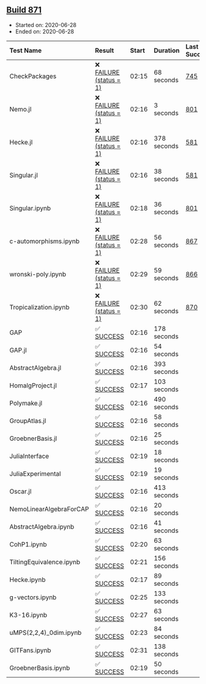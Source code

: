 ## [Build 871](https://oscarci.mathematik.uni-kl.de/job/oscar-julia-1.4/871/)

* Started on: 2020-06-28
* Ended on: 2020-06-28

| Test Name    | Result | Start | Duration | Last Success | First Failure |
|:-------------|:-------|:------|:---------|:-------------|:--------------|
| CheckPackages | ❌ [FAILURE (status = 1)](https://oscarci.mathematik.uni-kl.de/job/oscar-julia-1.4/871/artifact/logs/build-871/CheckPackages.log) | 02:15 | 68 seconds | [745](https://oscarci.mathematik.uni-kl.de/job/oscar-julia-1.4/745/) | [746](https://oscarci.mathematik.uni-kl.de/job/oscar-julia-1.4/746/) |
| Nemo.jl | ❌ [FAILURE (status = 1)](https://oscarci.mathematik.uni-kl.de/job/oscar-julia-1.4/871/artifact/logs/build-871/Nemo.jl.log) | 02:16 | 3 seconds | [801](https://oscarci.mathematik.uni-kl.de/job/oscar-julia-1.4/801/) | [802](https://oscarci.mathematik.uni-kl.de/job/oscar-julia-1.4/802/) |
| Hecke.jl | ❌ [FAILURE (status = 1)](https://oscarci.mathematik.uni-kl.de/job/oscar-julia-1.4/871/artifact/logs/build-871/Hecke.jl.log) | 02:16 | 378 seconds | [581](https://oscarci.mathematik.uni-kl.de/job/oscar-julia-1.4/581/) | [582](https://oscarci.mathematik.uni-kl.de/job/oscar-julia-1.4/582/) |
| Singular.jl | ❌ [FAILURE (status = 1)](https://oscarci.mathematik.uni-kl.de/job/oscar-julia-1.4/871/artifact/logs/build-871/Singular.jl.log) | 02:16 | 38 seconds | [581](https://oscarci.mathematik.uni-kl.de/job/oscar-julia-1.4/581/) | [582](https://oscarci.mathematik.uni-kl.de/job/oscar-julia-1.4/582/) |
| Singular.ipynb | ❌ [FAILURE (status = 1)](https://oscarci.mathematik.uni-kl.de/job/oscar-julia-1.4/871/artifact/logs/build-871/Singular.ipynb.log) | 02:18 | 36 seconds | [801](https://oscarci.mathematik.uni-kl.de/job/oscar-julia-1.4/801/) | [802](https://oscarci.mathematik.uni-kl.de/job/oscar-julia-1.4/802/) |
| c-automorphisms.ipynb | ❌ [FAILURE (status = 1)](https://oscarci.mathematik.uni-kl.de/job/oscar-julia-1.4/871/artifact/logs/build-871/c-automorphisms.ipynb.log) | 02:28 | 56 seconds | [867](https://oscarci.mathematik.uni-kl.de/job/oscar-julia-1.4/867/) | [868](https://oscarci.mathematik.uni-kl.de/job/oscar-julia-1.4/868/) |
| wronski-poly.ipynb | ❌ [FAILURE (status = 1)](https://oscarci.mathematik.uni-kl.de/job/oscar-julia-1.4/871/artifact/logs/build-871/wronski-poly.ipynb.log) | 02:29 | 59 seconds | [866](https://oscarci.mathematik.uni-kl.de/job/oscar-julia-1.4/866/) | [867](https://oscarci.mathematik.uni-kl.de/job/oscar-julia-1.4/867/) |
| Tropicalization.ipynb | ❌ [FAILURE (status = 1)](https://oscarci.mathematik.uni-kl.de/job/oscar-julia-1.4/871/artifact/logs/build-871/Tropicalization.ipynb.log) | 02:30 | 62 seconds | [870](https://oscarci.mathematik.uni-kl.de/job/oscar-julia-1.4/870/) | [871](https://oscarci.mathematik.uni-kl.de/job/oscar-julia-1.4/871/) |
| GAP | ✅ [SUCCESS](https://oscarci.mathematik.uni-kl.de/job/oscar-julia-1.4/871/artifact/logs/build-871/GAP.log) | 02:16 | 178 seconds |  |  |
| GAP.jl | ✅ [SUCCESS](https://oscarci.mathematik.uni-kl.de/job/oscar-julia-1.4/871/artifact/logs/build-871/GAP.jl.log) | 02:16 | 54 seconds |  |  |
| AbstractAlgebra.jl | ✅ [SUCCESS](https://oscarci.mathematik.uni-kl.de/job/oscar-julia-1.4/871/artifact/logs/build-871/AbstractAlgebra.jl.log) | 02:16 | 393 seconds |  |  |
| HomalgProject.jl | ✅ [SUCCESS](https://oscarci.mathematik.uni-kl.de/job/oscar-julia-1.4/871/artifact/logs/build-871/HomalgProject.jl.log) | 02:17 | 103 seconds |  |  |
| Polymake.jl | ✅ [SUCCESS](https://oscarci.mathematik.uni-kl.de/job/oscar-julia-1.4/871/artifact/logs/build-871/Polymake.jl.log) | 02:16 | 490 seconds |  |  |
| GroupAtlas.jl | ✅ [SUCCESS](https://oscarci.mathematik.uni-kl.de/job/oscar-julia-1.4/871/artifact/logs/build-871/GroupAtlas.jl.log) | 02:16 | 58 seconds |  |  |
| GroebnerBasis.jl | ✅ [SUCCESS](https://oscarci.mathematik.uni-kl.de/job/oscar-julia-1.4/871/artifact/logs/build-871/GroebnerBasis.jl.log) | 02:16 | 25 seconds |  |  |
| JuliaInterface | ✅ [SUCCESS](https://oscarci.mathematik.uni-kl.de/job/oscar-julia-1.4/871/artifact/logs/build-871/JuliaInterface.log) | 02:19 | 18 seconds |  |  |
| JuliaExperimental | ✅ [SUCCESS](https://oscarci.mathematik.uni-kl.de/job/oscar-julia-1.4/871/artifact/logs/build-871/JuliaExperimental.log) | 02:19 | 19 seconds |  |  |
| Oscar.jl | ✅ [SUCCESS](https://oscarci.mathematik.uni-kl.de/job/oscar-julia-1.4/871/artifact/logs/build-871/Oscar.jl.log) | 02:16 | 413 seconds |  |  |
| NemoLinearAlgebraForCAP | ✅ [SUCCESS](https://oscarci.mathematik.uni-kl.de/job/oscar-julia-1.4/871/artifact/logs/build-871/NemoLinearAlgebraForCAP.log) | 02:16 | 20 seconds |  |  |
| AbstractAlgebra.ipynb | ✅ [SUCCESS](https://oscarci.mathematik.uni-kl.de/job/oscar-julia-1.4/871/artifact/logs/build-871/AbstractAlgebra.ipynb.log) | 02:16 | 41 seconds |  |  |
| CohP1.ipynb | ✅ [SUCCESS](https://oscarci.mathematik.uni-kl.de/job/oscar-julia-1.4/871/artifact/logs/build-871/CohP1.ipynb.log) | 02:20 | 63 seconds |  |  |
| TiltingEquivalence.ipynb | ✅ [SUCCESS](https://oscarci.mathematik.uni-kl.de/job/oscar-julia-1.4/871/artifact/logs/build-871/TiltingEquivalence.ipynb.log) | 02:21 | 156 seconds |  |  |
| Hecke.ipynb | ✅ [SUCCESS](https://oscarci.mathematik.uni-kl.de/job/oscar-julia-1.4/871/artifact/logs/build-871/Hecke.ipynb.log) | 02:17 | 89 seconds |  |  |
| g-vectors.ipynb | ✅ [SUCCESS](https://oscarci.mathematik.uni-kl.de/job/oscar-julia-1.4/871/artifact/logs/build-871/g-vectors.ipynb.log) | 02:25 | 133 seconds |  |  |
| K3-16.ipynb | ✅ [SUCCESS](https://oscarci.mathematik.uni-kl.de/job/oscar-julia-1.4/871/artifact/logs/build-871/K3-16.ipynb.log) | 02:27 | 63 seconds |  |  |
| uMPS(2,2,4)_0dim.ipynb | ✅ [SUCCESS](https://oscarci.mathematik.uni-kl.de/job/oscar-julia-1.4/871/artifact/logs/build-871/uMPS-2-2-4-_0dim.ipynb.log) | 02:23 | 84 seconds |  |  |
| GITFans.ipynb | ✅ [SUCCESS](https://oscarci.mathematik.uni-kl.de/job/oscar-julia-1.4/871/artifact/logs/build-871/GITFans.ipynb.log) | 02:31 | 138 seconds |  |  |
| GroebnerBasis.ipynb | ✅ [SUCCESS](https://oscarci.mathematik.uni-kl.de/job/oscar-julia-1.4/871/artifact/logs/build-871/GroebnerBasis.ipynb.log) | 02:19 | 50 seconds |  |  |
